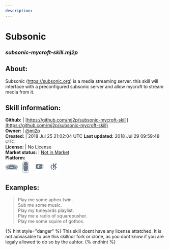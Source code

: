 ```yaml
---    
description:   
---    
```

# Subsonic  
### _subsonic-mycroft-skill.mj2p_  
## About:  
Subsonic (https://subsonic.org) is a media streaming server. this skill will interface with a preconfigured subsonic server and allow mycroft to stream media from it.

## Skill information:  
**Github:** | [https://github.com/mj2p/subsonic-mycroft-skill](https://github.com/mj2p/subsonic-mycroft-skill)  
**Owner:** | [@mj2p](https://github.com/mj2p)  
**Created:** | 2018 Jul 25 21:02:04 UTC  **Last updated:** 2018 Jul 29 09:59:48 UTC  
**License:** | No License  
**Market status:** | [Not in Market](https://market.mycroft.ai/skill/)  
**Platform:**  
 ![](../.gitbook/assets/mark-1-icon.png)  ![](../.gitbook/assets/mark-2-icon.png)  ![](../.gitbook/assets/picroft-icon.png)  ![](../.gitbook/assets/kde.png)   
## Examples:  
> Play me some aphex twin.  
> Sub me some music.  
> Play my tuneyards playlist.  
> Play me a radio of squarepusher.  
> Play me some squire of gothos.  
  
{% hint style="danger" %}
This skill dosnt have any license attatched. It is not adviasable to use this skillnor fork or clone, as you dont know if you are legaly allowed to do so by the auhtor.
{% endhint %}

